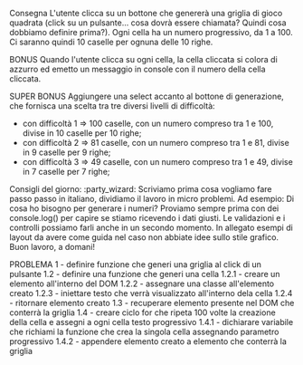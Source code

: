 Consegna
L'utente clicca su un bottone che genererà una griglia di gioco quadrata (click su un pulsante... cosa dovrà essere chiamata? Quindi cosa dobbiamo definire prima?).
Ogni cella ha un numero progressivo, da 1 a 100.
Ci saranno quindi 10 caselle per ognuna delle 10 righe.


BONUS
Quando l'utente clicca su ogni cella, la cella cliccata si colora di azzurro ed emetto un messaggio in console con il numero della cella cliccata.


SUPER BONUS
Aggiungere una select accanto al bottone di generazione, che fornisca una scelta tra tre diversi livelli di difficoltà:
- con difficoltà 1 => 100 caselle, con un numero compreso tra 1 e 100, divise in 10 caselle per 10 righe;
- con difficoltà 2 => 81 caselle, con un numero compreso tra 1 e 81, divise in 9 caselle per 9 righe;
- con difficoltà 3 => 49 caselle, con un numero compreso tra 1 e 49, divise in 7 caselle per 7 righe;


Consigli del giorno:  :party_wizard:
Scriviamo prima cosa vogliamo fare passo passo in italiano, dividiamo il lavoro in micro problemi.
Ad esempio:
Di cosa ho bisogno per generare i numeri?
Proviamo sempre prima con dei console.log() per capire se stiamo ricevendo i dati giusti.
Le validazioni e i controlli possiamo farli anche in un secondo momento.
In allegato esempi di layout da avere come guida nel caso non abbiate idee sullo stile grafico.
Buon lavoro, a domani!



PROBLEMA
1 - definire funzione che generi una griglia al click di un pulsante
    1.2 - definire una funzione che generi una cella 
        1.2.1 - creare un elemento all'interno del DOM
        1.2.2 - assegnare una classe all'elemento creato
        1.2.3 - iniettare testo che verrà visualizzato all'interno dela cella
        1.2.4 - ritornare elemento creato
    1.3 - recuperare elemento presente nel DOM che conterrà la griglia
    1.4 - creare ciclo for che ripeta 100 volte la creazione della cella e assegni a ogni cella testo progressivo
        1.4.1 - dichiarare variabile che richiami la funzione che crea la singola cella assegnando parametro progressivo 
        1.4.2 - appendere elemento creato a elemento che conterrà la griglia